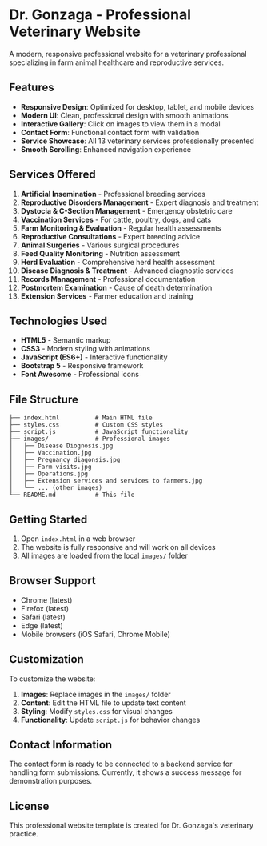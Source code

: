 # Dr. Gonzaga - Professional Veterinary Website

A modern, responsive professional website for a veterinary professional specializing in farm animal healthcare and reproductive services.

## Features

- **Responsive Design**: Optimized for desktop, tablet, and mobile devices
- **Modern UI**: Clean, professional design with smooth animations
- **Interactive Gallery**: Click on images to view them in a modal
- **Contact Form**: Functional contact form with validation
- **Service Showcase**: All 13 veterinary services professionally presented
- **Smooth Scrolling**: Enhanced navigation experience

## Services Offered

1. **Artificial Insemination** - Professional breeding services
2. **Reproductive Disorders Management** - Expert diagnosis and treatment
3. **Dystocia & C-Section Management** - Emergency obstetric care
4. **Vaccination Services** - For cattle, poultry, dogs, and cats
5. **Farm Monitoring & Evaluation** - Regular health assessments
6. **Reproductive Consultations** - Expert breeding advice
7. **Animal Surgeries** - Various surgical procedures
8. **Feed Quality Monitoring** - Nutrition assessment
9. **Herd Evaluation** - Comprehensive herd health assessment
10. **Disease Diagnosis & Treatment** - Advanced diagnostic services
11. **Records Management** - Professional documentation
12. **Postmortem Examination** - Cause of death determination
13. **Extension Services** - Farmer education and training

## Technologies Used

- **HTML5** - Semantic markup
- **CSS3** - Modern styling with animations
- **JavaScript (ES6+)** - Interactive functionality
- **Bootstrap 5** - Responsive framework
- **Font Awesome** - Professional icons

## File Structure

```
├── index.html          # Main HTML file
├── styles.css          # Custom CSS styles
├── script.js           # JavaScript functionality
├── images/             # Professional images
│   ├── Disease Diognosis.jpg
│   ├── Vaccination.jpg
│   ├── Pregnancy diagonsis.jpg
│   ├── Farm visits.jpg
│   ├── Operations.jpg
│   ├── Extension services and services to farmers.jpg
│   └── ... (other images)
└── README.md           # This file
```

## Getting Started

1. Open `index.html` in a web browser
2. The website is fully responsive and will work on all devices
3. All images are loaded from the local `images/` folder

## Browser Support

- Chrome (latest)
- Firefox (latest)
- Safari (latest)
- Edge (latest)
- Mobile browsers (iOS Safari, Chrome Mobile)

## Customization

To customize the website:

1. **Images**: Replace images in the `images/` folder
2. **Content**: Edit the HTML file to update text content
3. **Styling**: Modify `styles.css` for visual changes
4. **Functionality**: Update `script.js` for behavior changes

## Contact Information

The contact form is ready to be connected to a backend service for handling form submissions. Currently, it shows a success message for demonstration purposes.

## License

This professional website template is created for Dr. Gonzaga's veterinary practice.
